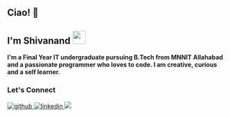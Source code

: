 ## Ciao! 👋
 
 ## I'm Shivanand <img src="https://gifimage.net/wp-content/uploads/2018/05/smile-animated-gif-3.gif" width="30"  >

**I'm a Final Year IT undergraduate pursuing B.Tech from MNNIT Allahabad and a passionate programmer who loves to code. I am creative, curious and a self learner.**

<!--
![Shivanand's github stats](https://github-readme-stats.vercel.app/api?username=pinnacle20&show_icons=true&hide_border=true&hide=["stars"])
<img height="195em" src="https://github-readme-stats.vercel.app/api/top-langs/?username=pinnacle20&exclude_repo=KNN-Image-Classification&show_icons=true&hide_border=true&layout=compact&langs_count=8"/>

Languages and Tools

<img src="https://upload.wikimedia.org/wikipedia/commons/1/18/ISO_C%2B%2B_Logo.svg"  height="50px"> <img src="https://cdn.iconscout.com/icon/free/png-512/c-programming-569564.png"  height="50px"> <img src="https://www.python.org/static/opengraph-icon-200x200.png"  height="50px">
<img src="https://raw.githubusercontent.com/github/explore/80688e429a7d4ef2fca1e82350fe8e3517d3494d/topics/html/html.png"  height="50px"> 
<img src="https://raw.githubusercontent.com/github/explore/80688e429a7d4ef2fca1e82350fe8e3517d3494d/topics/css/css.png"  height="50px">
<img src="https://raw.githubusercontent.com/github/explore/80688e429a7d4ef2fca1e82350fe8e3517d3494d/topics/javascript/javascript.png"  height="50px">
<img src="https://raw.githubusercontent.com/github/explore/80688e429a7d4ef2fca1e82350fe8e3517d3494d/topics/git/git.png"  height="50px"> 
-->
### Let's Connect

<p >
<a href="https://github.com/pinnacle20" target="_blank">
<img src=https://img.shields.io/badge/github-%2324292e.svg?&style=for-the-badge&logo=github&logoColor=white alt=github style="margin-bottom: 5px;" />
</a>
</a>
<a href="https://www.linkedin.com/in/shivanand07/" target="_blank">
<img src=https://img.shields.io/badge/linkedin-%231E77B5.svg?&style=for-the-badge&logo=linkedin&logoColor=white alt=linkedin style="margin-bottom: 5px;" />
</a>
<a href="mailto:shivanandchoudhary22@gmail.com"> 
 <img src="https://img.shields.io/badge/Gmail-D14836?style=for-the-badge&logo=gmail&logoColor=white" />
</a>
</a>  
</p> 

